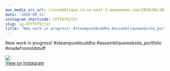 ```yaml
---
aws_media_src_url: //assemblique.s3.us-east-2.amazonaws.com/2020/09/2020-09-21_01-15-12_UTC.jpg
date: '2020-09-21'
instagram_shortcode: CFYTkTOjt2r
slug: ig-CFYTkTOjt2r
title: 'New work in progress! #steampunkbuddha #assembliquewebsite_portfolio #madefromoldstuff'
---
```


New work in progress! #steampunkbuddha #assembliquewebsite\_portfolio #madefromoldstuff 

![](//assemblique.s3.us-east-2.amazonaws.com/2020/09/2020-09-21_01-15-12_UTC.jpg)   
[View on Instagram](https://www.instagram.com/p/CFYTkTOjt2r/)
